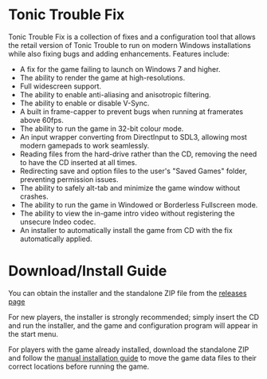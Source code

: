 # Tonic Trouble Fix
Tonic Trouble Fix is a collection of fixes and a configuration tool that allows the retail version of Tonic Trouble to 
run on modern Windows installations while also fixing bugs and adding enhancements. Features include:

* A fix for the game failing to launch on Windows 7 and higher.
* The ability to render the game at high-resolutions.
* Full widescreen support.
* The ability to enable anti-aliasing and anisotropic filtering.
* The ability to enable or disable V-Sync.
* A built in frame-capper to prevent bugs when running at framerates above 60fps.
* The ability to run the game in 32-bit colour mode.
* An input wrapper converting from DirectInput to SDL3, allowing most modern gamepads to work seamlessly.
* Reading files from the hard-drive rather than the CD, removing the need to have the CD inserted at all times.
* Redirecting save and option files to the user's "Saved Games" folder, preventing permission issues.
* The ability to safely alt-tab and minimize the game window without crashes.
* The ability to run the game in Windowed or Borderless Fullscreen mode.
* The ability to view the in-game intro video without registering the unsecure Indeo codec.
* An installer to automatically install the game from CD with the fix automatically applied.

# Download/Install Guide
You can obtain the installer and the standalone ZIP file from the
[releases page](https://github.com/RibShark/TonicTroubleFix/releases/latest)

For new players, the installer is strongly recommended; simply insert the CD and run the installer, and the game and
configuration program will appear in the start menu.

For players with the game already installed, download the standalone ZIP and follow the
[manual installation guide](https://github.com/RibShark/TonicTroubleFix/wiki/Manual-Installation-Guide) to move the game
data files to their correct locations before running the game.
